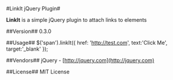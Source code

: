 #LinkIt jQuery Plugin#

**LinkIt** is a simple jQuery plugin to attach links to elements

##Version##
0.3.0

##Usage##
		$('span').linkIt({
			href: 'http://test.com',
			text:'Click Me',
			target:'_blank'
		});

##Vendors##
jQuery - [http://jquery.com](http://jquery.com)

##License##
MIT License